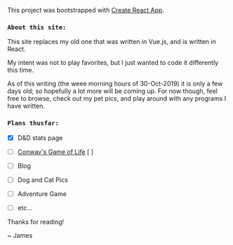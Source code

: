 This project was bootstrapped with [Create React App](https://github.com/facebook/create-react-app).

### `About this site:`

This site replaces my old one that was written in Vue.js, and is written in React.

My intent was not to play favorites, but I just wanted to code it differently this time.

As of this writing (the weee morning hours of 30-Oct-2019) it is only a few days old; so hopefully a lot more will be coming up.  For now though, feel free to browse, check out my pet pics, and play around with any programs I have written.

### `Plans thusfar:`

- [x] D&D stats page
- [ ] [Conway's Game of Life](https://en.wikipedia.org/wiki/Conway%27s_Game_of_Life) [ ]
- [ ] Blog
- [ ] Dog and Cat Pics
- [ ] Adventure Game
- [ ] etc...


Thanks for reading!

~ James
